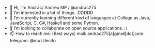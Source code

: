 - 👋 Hi, I’m Andrac/ Andreu MP / @andrac275
- 👀 I’m interested in a lot of things. :DDDDD
- 🌱 I’m currently learning different kind of languages at College as Java, JavaScript, C, C#, Haskell and some Python.
- 💞️ I’m looking to collaborate on open source applications. :)
- 📫 How to reach me: (Best ways) 
        mail: andrac275[a]gmail[dot]com
        telegram: @muzzlecito

<!---
andrac275/andrac275 is a ✨ special ✨ repository because its `README.md` (this file) appears on your GitHub profile.
You can click the Preview link to take a look at your changes.
--->
